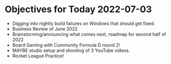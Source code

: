 # Objectives for Today 2022-07-03

- Digging into nightly build failures on Windows that should get fixed.
- Business Review of June 2022
- Brainstorming/announcing what comes next, roadmap for second half of 2022
- Board Gaming with Community Formula D round 2!
- MAYBE studio setup and shooting of 3 YouTube videos.
- Rocket League Practice!
